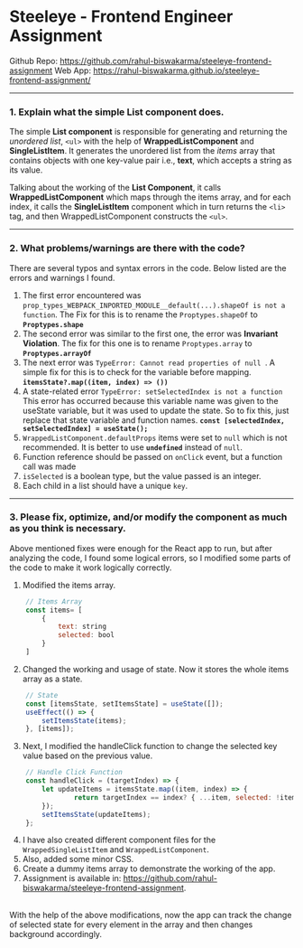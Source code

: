 # Steeleye - Frontend Engineer Assignment

Github Repo: https://github.com/rahul-biswakarma/steeleye-frontend-assignment
Web App: https://rahul-biswakarma.github.io/steeleye-frontend-assignment/

***

### 1. Explain what the simple List component does.
The simple **List component** is responsible for generating and returning the *unordered list*,  `<ul>` with the help of **WrappedListComponent** and **SingleListItem**. It generates the unordered list from the *items* array that contains objects with one key-value pair i.e., **text**, which accepts a string as its value.

Talking about the working of the **List Component**, it calls **WrappedListComponent** which maps through the items array, and for each index, it calls the **SingleListItem** component which in turn returns the `<li>` tag, and then WrappedListComponent  constructs the `<ul>`.
***
### 2. What problems/warnings are there with the code?
There are several typos and syntax errors in the code. Below listed are the errors and warnings I found.
1. The first error encountered was `prop_types_WEBPACK_INPORTED_MODULE__default(...).shapeOf is not a function`. The Fix for this is to rename the `Proptypes.shapeOf` to **`Proptypes.shape`** <br/>
2. The second error was similar to the first one, the error was **Invariant Violation**. The fix for this one is to rename `Proptypes.array` to **`Proptypes.arrayOf`**<br/>
3. The next error was `TypeError: Cannot read properties of null `. A simple fix for this is to check for the variable before mapping. **`itemsState?.map((item, index) => ())`**<br/>
4. A state-related error `TypeError: setSelectedIndex is not a function` This error has occurred because this variable name was given to the useState variable, but it was used to update the state. So to fix this, just replace that state variable and function names. **`const [selectedIndex, setSelectedIndex] = useState();`**<br/>
5. `WrappedListComponent.defaultProps` items were set to `null` which is not recommended. It is better to use **`undefined`** instead of `null`.<br/>
6. Function reference should be passed on `onClick` event, but a function call was made<br/>
7. `isSelected` is a boolean type, but the value passed is an integer.<br/>
8. Each child in a list should have a unique `key`.
***

### 3. Please fix, optimize, and/or modify the component as much as you think is necessary.
Above mentioned fixes were enough for the React app to run, but after analyzing the code, I found some logical errors, so I modified some parts of the code to make it work logically correctly.

1. Modified the items array.
```javascript
	// Items Array
	const items= [
		{
			text: string
			selected: bool
		}
	]
```

2. Changed the working and usage of state. Now it stores the whole items array as a state.
```javascript
	// State 
	const [itemsState, setItemsState] = useState([]);
	useEffect(() => {
		setItemsState(items);
	}, [items]);
```

3. Next, I modified the handleClick function to change the selected key value based on the previous value.
```javascript
	// Handle Click Function
	const handleClick = (targetIndex) => {
		let updateItems = itemsState.map((item, index) => {
				return targetIndex == index? { ...item, selected: !item.selected }: { ...item };
		});
		setItemsState(updateItems);
	};
```

4. I have also created different component files for the `WrappedSingleListItem` and `WrappedListComponent`.
5. Also, added some minor CSS.
6. Create a dummy items array to demonstrate the working of the app.
7. Assignment is available in: https://github.com/rahul-biswakarma/steeleye-frontend-assignment.
   
<br/>
With the help of the above modifications, now the app can track the change of selected state for every element in the array and then changes background accordingly.

